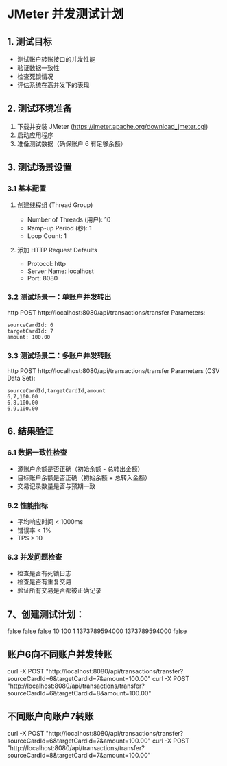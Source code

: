 
# JMeter 并发测试计划

## 1. 测试目标
- 测试账户转账接口的并发性能
- 验证数据一致性
- 检查死锁情况
- 评估系统在高并发下的表现

## 2. 测试环境准备
1. 下载并安装 JMeter (https://jmeter.apache.org/download_jmeter.cgi)
2. 启动应用程序
3. 准备测试数据（确保账户 6 有足够余额）

## 3. 测试场景设置

### 3.1 基本配置
1. 创建线程组 (Thread Group)
   - Number of Threads (用户): 10
   - Ramp-up Period (秒): 1
   - Loop Count: 1

2. 添加 HTTP Request Defaults
   - Protocol: http
   - Server Name: localhost
   - Port: 8080

### 3.2 测试场景一：单账户并发转出

http
POST http://localhost:8080/api/transactions/transfer
Parameters:
```
sourceCardId: 6
targetCardId: 7
amount: 100.00
```


### 3.3 测试场景二：多账户并发转账

http
POST http://localhost:8080/api/transactions/transfer
Parameters (CSV Data Set):
```csv
sourceCardId,targetCardId,amount
6,7,100.00
6,8,100.00
6,9,100.00
```


## 6. 结果验证

### 6.1 数据一致性检查
- 源账户余额是否正确（初始余额 - 总转出金额）
- 目标账户余额是否正确（初始余额 + 总转入金额）
- 交易记录数量是否与预期一致

### 6.2 性能指标
- 平均响应时间 < 1000ms
- 错误率 < 1%
- TPS > 10

### 6.3 并发问题检查
- 检查是否有死锁日志
- 检查是否有重复交易
- 验证所有交易是否都被正确记录

## 7、创建测试计划：

<?xml version="1.0" encoding="UTF-8"?>
<jmeterTestPlan version="1.2">
  <hashTree>
    <TestPlan guiclass="TestPlanGui" testclass="TestPlan" testname="Transfer Test">
      <elementProp name="TestPlan.user_defined_variables" elementType="Arguments">
        <collectionProp name="Arguments.arguments"/>
      </elementProp>
      <stringProp name="TestPlan.comments"></stringProp>
      <boolProp name="TestPlan.functional_mode">false</boolProp>
      <boolProp name="TestPlan.serialize_threadgroups">false</boolProp>
      <stringProp name="TestPlan.user_define_classpath"></stringProp>
    </TestPlan>
    <hashTree>
      <ThreadGroup guiclass="ThreadGroupGui" testclass="ThreadGroup" testname="Thread Group">
        <elementProp name="ThreadGroup.main_controller" elementType="LoopController">
          <boolProp name="LoopController.continue_forever">false</boolProp>
          <stringProp name="LoopController.loops">10</stringProp>
        </elementProp>
        <stringProp name="ThreadGroup.num_threads">100</stringProp>
        <stringProp name="ThreadGroup.ramp_time">1</stringProp>
        <longProp name="ThreadGroup.start_time">1373789594000</longProp>
        <longProp name="ThreadGroup.end_time">1373789594000</longProp>
        <boolProp name="ThreadGroup.scheduler">false</boolProp>
        <stringProp name="ThreadGroup.duration"></stringProp>
        <stringProp name="ThreadGroup.delay"></stringProp>
      </ThreadGroup>
    </hashTree>
  </hashTree>
</jmeterTestPlan>


## 账户6向不同账户并发转账
curl -X POST "http://localhost:8080/api/transactions/transfer?sourceCardId=6&targetCardId=7&amount=100.00"
curl -X POST "http://localhost:8080/api/transactions/transfer?sourceCardId=6&targetCardId=8&amount=100.00"


## 不同账户向账户7转账
curl -X POST "http://localhost:8080/api/transactions/transfer?sourceCardId=6&targetCardId=7&amount=100.00"
curl -X POST "http://localhost:8080/api/transactions/transfer?sourceCardId=8&targetCardId=7&amount=100.00"